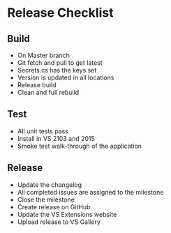 # Release Checklist

## Build

- On Master branch
- Git fetch and pull to get latest
- Secrets.cs has the keys set
- Version is updated in all locations
- Release build
- Clean and full rebuild

## Test

- All unit tests pass
- Install in VS 2103 and 2015
- Smoke test walk-through of the application

## Release

- Update the changelog
- All completed issues are assigned to the milestone
- Close the milestone
- Create release on GitHub
- Update the VS Extensions website
- Upload release to VS Gallery
